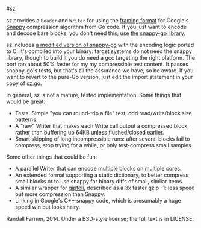 #sz

sz provides a `Reader` and `Writer` for using the [framing format][framing]
for Google's [Snappy][snappy] compression algorithm from Go code.  If you
just want to encode and decode bare blocks, you don't need this; use [the
snappy-go library][snappy-go].

sz includes [a modified version of snappy-go][cport] with the encoding logic
ported to C.  It's compiled into your binary: target systems do not need the
snappy library, though to build it you do need a gcc targeting the right
platform.  The port ran about 50% faster for my my compressible test
content.  It passes snappy-go's tests, but that's all the assurance we have,
so be aware.  If you want to revert to the pure-Go version, just edit the
import statement in your copy of [sz.go][szgo].

In general, sz is not a mature, tested implementation. Some things that
would be great:

* Tests. Simple "you can round-trip a file" test, odd read/write/block size
  patterns.
* A "raw" Writer that makes each Write call output a compressed block, rather
  than buffering up 64KB unless flushed/closed earlier.
* Smart skipping of long incompressible runs: after several blocks fail to
  compress, stop trying for a while, or only test-compress small samples.

Some other things that could be fun:

* A parallel Writer that can encode multiple blocks on multiple cores.
* An extended format supporting a static dictionary, to better compress
  small blocks or to use snappy for binary diffs of small, similar items.
* A similar wrapper for [gipfeli][gipfeli], described as a 3x faster gzip
  -1: less speed but more compression than Snappy.
* Linking in Google's C++ snappy code, which is presumably a huge speed 
  win but looks hairy.

Randall Farmer, 2014. Under a BSD-style license; the full text is in
LICENSE.

[framing]: https://code.google.com/p/snappy/source/browse/trunk/framing_format.txt
[snappy]: https://code.google.com/p/snappy/
[snappy-go]: https://code.google.com/p/snappy-go/
[cport]: https://github.com/twotwotwo/sz/tree/master/snappy/
[gipfeli]: https://github.com/google/gipfeli/
[szgo]: https://github.com/twotwotwo/sz/tree/master/sz.go